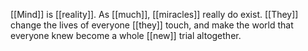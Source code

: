 [[Mind]] is [[reality]]. As [[much]], [[miracles]] really do exist. [[They]] change the lives of everyone [[they]] touch, and make the world that everyone knew become a whole [[new]] trial altogether.